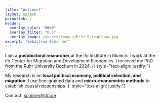 ```yaml
---
title: "Welcome!"
layout: splash
permalink: /
header:
  overlay_color: "#000"
  overlay_filter: "0.5"
  overlay_image: /assets/images/Bild_Silvaplana.jpg
excerpt: "Sebastian Schirner"
---
```


I am a **postdoctoral researcher** at the ifo Institute in Munich. I work at the ifo Center for Migration and Development Economics. I received my PhD from the Ruhr University Bochum in 2024. 
{: style="text-align: justify;"}

My research is on **local political economy, political selection, and migration**. I use fine-grained data and **micro-econometric methods** to establish causal relationships. 
{: style="text-align: justify;"}

Contact: schirner@ifo.de
